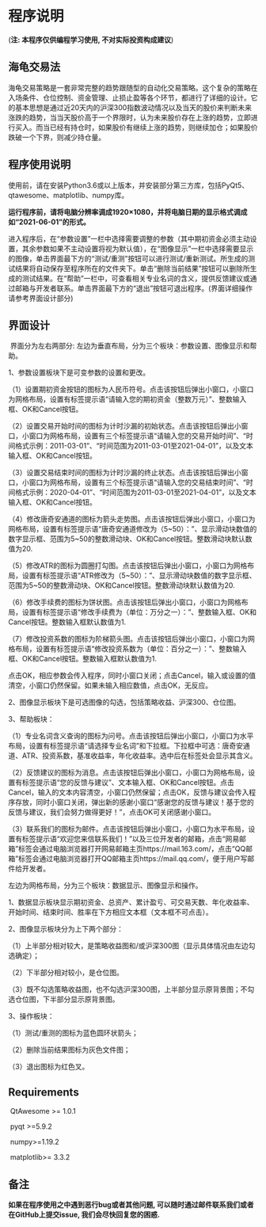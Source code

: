 # 程序说明 

(**注: 本程序仅供编程学习使用, 不对实际投资构成建议**)



## 海龟交易法

​		海龟交易策略是一套非常完整的趋势跟随型的自动化交易策略。这个复杂的策略在入场条件、仓位控制、资金管理、止损止盈等各个环节，都进行了详细的设计。它的基本思想是通过近20天内的沪深300指数波动情况以及当天的股价来判断未来涨跌的趋势，当当天股价高于一个界限时，认为未来股价存在上涨的趋势，立即进行买入。而当已经有持仓时，如果股价有继续上涨的趋势，则继续加仓；如果股价跌破一个下界，则减少持仓量。



## 程序使用说明

​	使用前，请在安装Python3.6或以上版本，并安装部分第三方库，包括PyQt5、qtawesome、matplotlib、numpy库。

​	**运行程序前，请将电脑分辨率调成1920×1080，并将电脑日期的显示格式调成如“2021-06-01”的形式。**

​	进入程序后，在“参数设置”一栏中选择需要调整的参数（其中期初资金必须主动设置，其余参数如果不主动设置将视为默认值），在“图像显示”一栏中选择需要显示的图像，单击界面最下方的“测试/重测”按钮可以进行测试/重新测试。所生成的测试结果将自动保存至程序所在的文件夹下。单击“删除当前结果”按钮可以删除所生成的测试结果。在“帮助”一栏中，可查看相关专业名词的含义，提供反馈建议或通过邮箱与开发者联系。单击界面最下方的“退出”按钮可退出程序。(界面详细操作请参考界面设计部分)



## **界面设计**

​	界面分为左右两部分: 左边为垂直布局，分为三个板块：参数设置、图像显示和帮助。

1、参数设置板块下是可变参数的设置和更改。

​	（1）设置期初资金按钮的图标为人民币符号。点击该按钮后弹出小窗口，小窗口为网格布局，设置有标签提示语“请输入您的期初资金（整数万元）”、整数输入框、OK和Cancel按钮。

​	（2）设置交易开始时间的图标为计时沙漏的初始状态。点击该按钮后弹出小窗口，小窗口为网格布局，设置有三个标签提示语“请输入您的交易开始时间”、“时间格式示例：2011-03-01”、“时间范围为2011-03-01至2021-04-01”，以及文本输入框、OK和Cancel按钮。

​	（3）设置交易结束时间的图标为计时沙漏的终止状态。点击该按钮后弹出小窗口，小窗口为网格布局，设置有三个标签提示语“请输入您的交易结束时间”、“时间格式示例：2020-04-01”、“时间范围为2011-03-01至2021-04-01”，以及文本输入框、OK和Cancel按钮。

​	（4）修改唐奇安通道的图标为箭头走势图。点击该按钮后弹出小窗口，小窗口为网格布局，设置有标签提示语“唐奇安通道修改为（5~50）：”、显示滑动块数值的数字显示框、范围为5~50的整数滑动块、OK和Cancel按钮。整数滑动块默认数值为20.

​	（5）修改ATR的图标为圆圈打勾图。点击该按钮后弹出小窗口，小窗口为网格布局，设置有标签提示语“ATR修改为（5~50）：”、显示滑动块数值的数字显示框、范围为5~50的整数滑动块、OK和Cancel按钮。整数滑动块默认数值为20.

​	（6）修改手续费的图标为饼状图。点击该按钮后弹出小窗口，小窗口为网格布局，设置有标签提示语“修改手续费为（单位：万分之一）：”、整数输入框、OK和Cancel按钮。整数输入框默认数值为1.

​	（7）修改投资系数的图标为阶梯箭头图。点击该按钮后弹出小窗口，小窗口为网格布局，设置有标签提示语“修改投资系数为（单位：百分之一）：”、整数输入框、OK和Cancel按钮。整数输入框默认数值为1.

点击OK，相应参数会传入程序，同时小窗口关闭；点击Cancel，输入或设置的值清空，小窗口仍然保留。如果未输入相应数值，点击OK，无反应。

2、图像显示板块下是可选图像的勾选，包括策略收益、沪深300、仓位图。

3、帮助板块：

（1）专业名词含义查询的图标为问号。点击该按钮后弹出小窗口，小窗口为水平布局，设置有标签提示语“请选择专业名词”和下拉框。下拉框中可选：唐奇安通道、ATR、投资系数，基准收益率，年化收益率。选中后在标签处会显示其含义。

（2）反馈建议的图标为消息。点击该按钮后弹出小窗口，小窗口为网格布局，设置有标签提示语“您的反馈与建议”、文本输入框、OK和Cancel按钮。点击Cancel，输入的文本内容清空，小窗口仍然保留；点击OK，反馈与建议会传入程序存放，同时小窗口关闭，弹出新的感谢小窗口“感谢您的反馈与建议！基于您的反馈与建议，我们会努力做得更好！”，点击OK可关闭感谢小窗口。

（3）联系我们的图标为邮件。点击该按钮后弹出小窗口，小窗口为水平布局，设置有标签提示语“欢迎您来信联系我们！”以及三位开发者的邮箱，点击“网易邮箱”标签会通过电脑浏览器打开网易邮箱主页https://mail.163.com/，点击“QQ邮箱”标签会通过电脑浏览器打开QQ邮箱主页https://mail.qq.com/，便于用户写邮件给开发者。

左边为网格布局，分为三个板块：数据显示、图像显示和操作。

1、数据显示板块显示期初资金、总资产、累计盈亏、可交易天数、年化收益率、开始时间、结束时间、胜率在下方相应文本框（文本框不可点击）。

2、图像显示板块分为上下两个部分：

（1）上半部分相对较大，是策略收益图和/或沪深300图（显示具体情况由左边勾选确定）；

（2）下半部分相对较小，是仓位图。

（3）既不勾选策略收益图，也不勾选沪深300图，上半部分显示原背景图；不勾选仓位图，下半部分显示原背景图。

3、操作板块：

（1）测试/重测的图标为蓝色圆环状箭头；

（2）删除当前结果图标为灰色文件图；

（3）退出图标为红色叉。



## Requirements

​	QtAwesome >= 1.0.1

​	pyqt >=5.9.2

​	numpy>=1.19.2

​	matplotlib>= 3.3.2



## **备注**

**如果在程序使用之中遇到恶行bug或者其他问题, 可以随时通过邮件联系我们或者在GitHub上提交issue, 我们会尽快回复您的困惑.**

